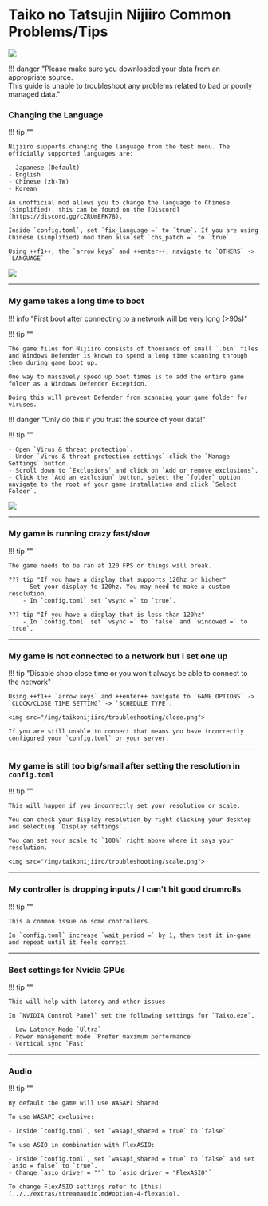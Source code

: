 # Taiko no Tatsujin Nijiiro Common Problems/Tips
<img src="/img/taikonijiiro/taikonijiiro.png">

!!! danger "Please make sure you downloaded your data from an appropriate source.<br>This guide is unable to troubleshoot any problems related to bad or poorly managed data."

### Changing the Language

!!! tip ""

    Nijiiro supports changing the language from the test menu. The officially supported languages are:

    - Japanese (Default)                                                                   
    - English                                                                           
    - Chinese (zh-TW)                                                                   
    - Korean                 
    
    An unofficial mod allows you to change the language to Chinese (simplified), this can be found on the [Discord](https://discord.gg/cZRUmEPK78).
     
    Inside `config.toml`, set `fix_language =` to `true`. If you are using Chinese (simplified) mod then also set `chs_patch =` to `true`

    Using ++f1++, the `arrow keys` and ++enter++, navigate to `OTHERS` -> `LANGUAGE`

<img src="/img/taikonijiiro/troubleshooting/lang.png">

---
### My game takes a long time to boot

!!! info "First boot after connecting to a network will be very long (>90s)"

!!! tip ""

    The game files for Nijiiro consists of thousands of small `.bin` files and Windows Defender is known to spend a long time scanning through them during game boot up.

    One way to massively speed up boot times is to add the entire game folder as a Windows Defender Exception.

    Doing this will prevent Defender from scanning your game folder for viruses.

!!! danger "Only do this if you trust the source of your data!"

!!! tip ""

    - Open `Virus & threat protection`.  
    - Under `Virus & threat protection settings` click the `Manage Settings` button.  
    - Scroll down to `Exclusions` and click on `Add or remove exclusions`.  
    - Click the `Add an exclusion` button, select the `folder` option, navigate to the root of your game installation and click `Select Folder`.

<img src="/img/taikonijiiro/troubleshooting/defender.png">

---
### My game is running crazy fast/slow

!!! tip ""

    The game needs to be ran at 120 FPS or things will break.
    
    ??? tip "If you have a display that supports 120hz or higher"                           
        - Set your display to 120hz. You may need to make a custom resolution.                                                                              
        - In `config.toml` set `vsync =` to `true`.  
     
    ??? tip "If you have a display that is less than 120hz"                                                   
        - In `config.toml` set `vsync =` to `false` and `windowed =` to `true`.                                                                        

---
### My game is not connected to a network but I set one up

!!! tip "Disable shop close time or you won't always be able to connect to the network"

    Using ++f1++ `arrow keys` and ++enter++ navigate to `GAME OPTIONS` -> `CLOCK/CLOSE TIME SETTING` -> `SCHEDULE TYPE`.

    <img src="/img/taikonijiiro/troubleshooting/close.png">

    If you are still unable to connect that means you have incorrectly configured your `config.toml` or your server.

---
### My game is still too big/small after setting the resolution in `config.toml`

!!! tip ""

    This will happen if you incorrectly set your resolution or scale.

    You can check your display resolution by right clicking your desktop and selecting `Display settings`.

    You can set your scale to `100%` right above where it says your resolution.

    <img src="/img/taikonijiiro/troubleshooting/scale.png">

---
### My controller is dropping inputs / I can't hit good drumrolls

!!! tip ""

    This a common issue on some controllers.

    In `config.toml` increase `wait_period =` by 1, then test it in-game and repeat until it feels correct.

---
### Best settings for Nvidia GPUs

!!! tip ""

    This will help with latency and other issues
    
    In `NVIDIA Control Panel` set the following settings for `Taiko.exe`.    

    - Low Latency Mode `Ultra`                                                                                      
    - Power management mode `Prefer maximum performance`                                         
    - Vertical sync `Fast`                                                  

---
### Audio

!!! tip ""

    By default the game will use WASAPI Shared
    
    To use WASAPI exclusive:

    - Inside `config.toml`, set `wasapi_shared = true` to `false`                             

    To use ASIO in combination with FlexASIO:

    - Inside `config.toml`, set `wasapi_shared = true` to `false` and set `asio = false` to `true`.
    - Change `asio_driver = ""` to `asio_driver = "FlexASIO"`

    To change FlexASIO settings refer to [this](../../extras/streamaudio.md#option-4-flexasio).

